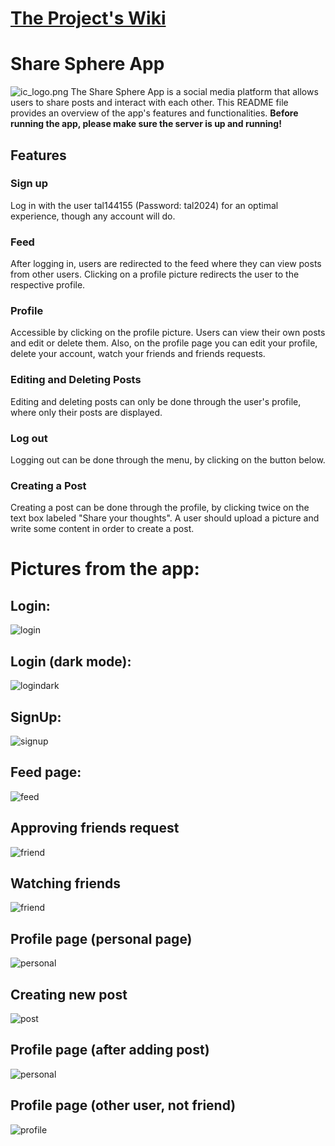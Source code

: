 # [The Project's Wiki](https://github.com/Tal144155/Server/wiki)

# Share Sphere App
![ic_logo.png](media/ic_logo.png)
The Share Sphere App is a social media platform that allows users to share posts and interact with each other.
This README file provides an overview of the app's features and functionalities.
**Before running the app, please make sure the server is up and running!**

## Features
### Sign up
Log in with the user tal144155 (Password: tal2024) for an optimal experience, though any account will do.

### Feed
After logging in, users are redirected to the feed where they can view posts from other users.
Clicking on a profile picture redirects the user to the respective profile.

### Profile
Accessible by clicking on the profile picture.
Users can view their own posts and edit or delete them.
Also, on the profile page you can edit your profile, delete your account, watch your friends and friends requests.

### Editing and Deleting Posts
Editing and deleting posts can only be done through the user's profile, where only their posts are displayed.

### Log out
Logging out can be done through the menu, by clicking on the button below.

### Creating a Post
Creating a post can be done through the profile, by clicking twice on the text box labeled "Share your thoughts".
A user should upload a picture and write some content in order to create a post.

# Pictures from the app:
## Login:
![login](media/loginphone.jpg)

## Login (dark mode):
![logindark](media/logindark.jpg)

## SignUp:
![signup](media/signupphone.jpg)

## Feed page:
![feed](media/feedapp.jpg)

## Approving friends request
![friend](media/friendsreqapp.jpg)

## Watching friends
![friend](media/friendsapp.jpg)

## Profile page (personal page)
![personal](media/profileapp.jpg)

## Creating new post
![post](media/newpostapp.jpg)

## Profile page (after adding post)
![personal](media/newpostwatch.jpg)

## Profile page (other user, not friend)
![profile](media/profileotherapp.jpg)
